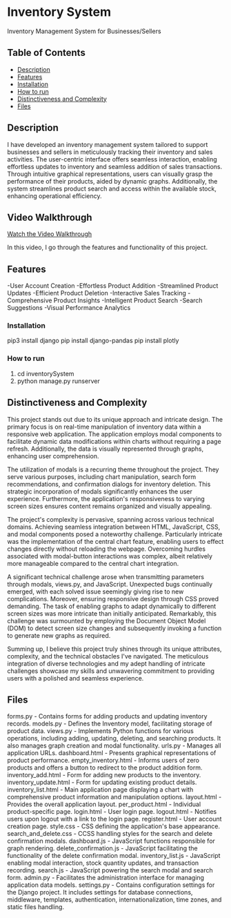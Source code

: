 # Inventory System
Inventory Management System for Businesses/Sellers


## Table of Contents
- [Description](#Description)
- [Features](#Features)
- [Installation](#Installation)
- [How to run](#How-to-run)
- [Distinctiveness and Complexity](#Distinctiveness-and-Complexity)
- [Files](#Files)


## Description
I have developed an inventory management system tailored to support businesses and sellers in meticulously tracking their inventory and sales activities. The user-centric interface offers seamless interaction, enabling effortless updates to inventory and seamless addition of sales transactions. Through intuitive graphical representations, users can visually grasp the performance of their products, aided by dynamic graphs. Additionally, the system streamlines product search and access within the available stock, enhancing operational efficiency.


## Video Walkthrough
[Watch the Video Walkthrough](https://youtu.be/9AFGgIo1nNA)

In this video, I go through the features and functionality of this project.


## Features
-User Account Creation
-Effortless Product Addition
-Streamlined Product Updates
-Efficient Product Deletion
-Interactive Sales Tracking
-Comprehensive Product Insights
-Intelligent Product Search
-Search Suggestions
-Visual Performance Analytics

### Installation
pip3 install django
pip install django-pandas
pip install plotly


### How to run
1. cd inventorySystem
2. python manage.py runserver

## Distinctiveness and Complexity
This project stands out due to its unique approach and intricate design. The primary focus is on real-time manipulation of inventory data within a responsive web application. The application employs modal components to facilitate dynamic data modifications within charts without requiring a page refresh. Additionally, the data is visually represented through graphs, enhancing user comprehension.

The utilization of modals is a recurring theme throughout the project. They serve various purposes, including chart manipulation, search form recommendations, and confirmation dialogs for inventory deletion. This strategic incorporation of modals significantly enhances the user experience. Furthermore, the application's responsiveness to varying screen sizes ensures content remains organized and visually appealing.

The project's complexity is pervasive, spanning across various technical domains. Achieving seamless integration between HTML, JavaScript, CSS, and modal components posed a noteworthy challenge. Particularly intricate was the implementation of the central chart feature, enabling users to effect changes directly without reloading the webpage. Overcoming hurdles associated with modal-button interactions was complex, albeit relatively more manageable compared to the central chart integration.

A significant technical challenge arose when transmitting parameters through modals, views.py, and JavaScript. Unexpected bugs continually emerged, with each solved issue seemingly giving rise to new complications. Moreover, ensuring responsive design through CSS proved demanding. The task of enabling graphs to adapt dynamically to different screen sizes was more intricate than initially anticipated. Remarkably, this challenge was surmounted by employing the Document Object Model (DOM) to detect screen size changes and subsequently invoking a function to generate new graphs as required.

Summing up, I believe this project truly shines through its unique attributes, complexity, and the technical obstacles I've navigated. The meticulous integration of diverse technologies and my adept handling of intricate challenges showcase my skills and unwavering commitment to providing users with a polished and seamless experience.


## Files
forms.py - Contains forms for adding products and updating inventory records.
models.py - Defines the Inventory model, facilitating storage of product data.
views.py - Implements Python functions for various operations, including adding, updating, deleting, and searching products. It also manages graph creation and modal functionality.
urls.py -  Manages all application URLs.
dashboard.html - Presents graphical representations of product performance.
empty_inventory.html - Informs users of zero products and offers a button to redirect to the product addition form.
inventory_add.html -  Form for adding new products to the inventory.
inventory_update.html - Form for updating existing product details.
inventory_list.html - Main application page displaying a chart with comprehensive product information and manipulation options.
layout.html - Provides the overall application layout.
per_product.html - Individual product-specific page.
login.html - User login page.
logout.html - Notifies users upon logout with a link to the login page.
register.html - User account creation page.
style.css - CSS defining the application's base appearance.
search_and_delete.css - CCSS handling styles for the search and delete confirmation modals.
dashboard.js - JavaScript functions responsible for graph rendering.
delete_confirmation.js - JavaScript facilitating the functionality of the delete confirmation modal.
inventory_list.js - JavaScript enabling modal interaction, stock quantity updates, and transaction recording.
search.js - JavaScript powering the search modal and search form.
admin.py - Facilitates the administration interface for managing application data models.
settings.py - Contains configuration settings for the Django project. It includes settings for database connections, middleware, templates, authentication, internationalization, time zones, and static files handling.

